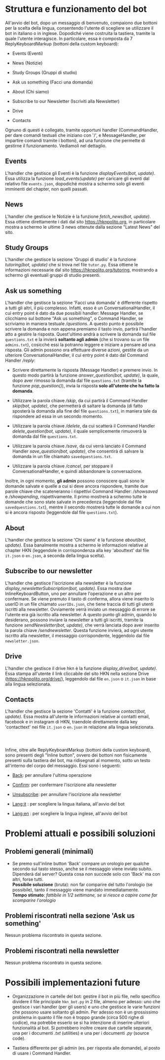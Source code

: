 Struttura e funzionamento del bot 
=================================

All'avvio del bot, dopo un messaggio di benvenuto, compaiono due bottoni per la scelta della lingua, consentendo l'utente di scegliere se utilizzare il bot in italiano o in inglese. Dopodiché viene costruita la tastiera, tramite la quale l'utente interagisce. In particolare, essa è composta da 7 ReplyKeyboardMarkup (bottoni della custom keyboard):

-   Events (Eventi)

-   News (Notizie)

-   Study Groups (Gruppi di studio)

-   Ask us something (Facci una domanda)

-   About (Chi siamo)

-   Subscribe to our Newsletter (Iscriviti alla Newsletter)

-   Drive

-   Contacts

Ognuno di questi è collegato, tramite opportuni handler (CommandHandler, per dare comandi testuali che iniziano con '/', e MessageHandler, per impartire comandi tramite i bottoni), ad una funzione che permette di gestirne il funzionamento. Vediamoli nel dettaglio.

Events 
------

L'handler che gestisce gli Eventi è la funzione *displayEvents(bot, update)*. Essa utilizza la funzione *load\_events(update)* per caricare gli eventi dal relativo file `events.json`, dopodiché mostra a schermo solo gli eventi imminenti del chapter, non quelli passati.

News 
----

L'handler che gestisce le Notizie è la funzione *fetch\_news(bot,
update)*. Essa ottiene direttamente i dati dal sito
<https://hknpolito.org>, in particolare mostra a schermo le ultime 3 news ottenute dalla sezione "Latest News" del sito.

Study Groups 
------------

L'handler che gestisce la sezione 'Gruppi di studio' è la funzione *tutoring(bot, update)* che si trova nel file `tutor.py`. Essa ottiene le informazioni necessarie dal sito <https://hknpolito.org/tutoring>, mostrando a schermo gli eventuali gruppi di studio presenti.

Ask us something 
----------------

L'handler che gestisce la sezione 'Facci una domanda' è differente rispetto a tutti gli altri, il più complesso. Infatti, esso è un ConversationalHandler, il cui entry point è dato da due possibili handler: Message Handler, se clicchiamo sul bottone "Ask us something", o Command Handler, se scriviamo in maniera testuale */questions*. A questo punto è possibile scrivere la domanda e non appena premiamo il tasto invio, partirà l'handler atto a gestire la risposta. Quest'ultimo andrà a scrivere la domanda sul file `questions.txt` e la invierà **soltanto agli admin** (che si trovano su un file `admins.txt`),
cosicché essi la potranno leggere e iniziare a pensare ad una risposta. Gli admin possono ora effettuare diverse azioni, gestite da un ulteriore ConversationalHandler, il cui entry point è dato dal Command Handler */reply*:

-   Scrivere direttamente la risposta (Message Handler) e premere invio. In questo modo partirà la funzione *answer\_question(bot, update)*, la quale, dopo aver rimosso la domanda dal file `questions.txt` (tramite la funzione *pop\_question()*), invia la risposta **solo all'utente che ha fatto la domanda**.

-   Utilizzare la parola chiave */skip*, da cui partirà il Command Handler *skip(bot, update)*, che permetterà di saltare la domanda (di fatto sposterà la domanda alla fine del file `questions.txt`), in maniera tale da rispondere ad essa in un secondo momento.

-   Utilizzare la parola chiave */delete*, da cui scatterà il Command Handler *delete\_question(bot, update)*, il quale semplicemente rimuoverà la domanda dal file `questions.txt`.

-   Utilizzare la parola chiave */save*, da cui verrà lanciato il
    Command Handler *save\_question(bot, update)*, che consentirà di salvare la domanda in un file chiamato `savedquestions.txt`.

-   Utilizzare la parola chiave */cancel*, per stoppare il
    ConversationalHandler, e quindi abbandonare la conversazione.

Inoltre, in ogni momento, **gli admin** possono conoscere quali sono le domande salvate e quelle a cui si deve ancora rispondere, tramite due parole chiave che scateneranno i rispettivi Command Handler: */showsaved* e */showpending*, rispettivamente. Il primo mostrerà a schermo tutte le domande che sono state salvate in precedenza (leggendole dal file `savedquestions.txt`), mentre il secondo mostrerà tutte le domande a cui non si è ancora risposto (leggendole dal file `questions.txt`).

About
-----

L'handler che gestisce la sezione 'Chi siamo' è la funzione *about(bot, update)*. Essa banalmente mostra a schermo le informazioni relative al chapter HKN (leggendole in corrispondenza alla key 'abouttext' dal file `it.json` o `en.json`, a seconda della lingua scelta).

Subscribe to our newsletter
---------------------------

L'handler che gestisce l'iscrizione alla newsletter è la funzione
*display\_newsletterSubscription(bot, update)*. Essa mostra due
InlineKeyboardButton, uno per annullare l'operazione e un altro per confermare. Se viene premuto il tasto di conferma, allora viene inserito lo userID in un file chiamato `userIDs.json`, che tiene traccia di tutti gli utenti iscritti alla newsletter. Ovviamente verrà inviato un messaggio di errore se l'utente era già iscritto alla newsletter. A questo punto gli admin, quando lo desiderano, possono inviare la newsletter a tutti gli iscritti, tramite la funzione *sendNewsletter(bot, update)*, che verrà lanciata dopo aver inserito la parola chiave */sendnewsletter*. Questa funzione invierà, ad ogni utente iscritto alla newsletter, il messaggio corrispondente, leggendolo dal file `newsletter.json`.

Drive
---------------------------

L'handler che gestisce il drive hkn è la funzione
*display\_drive(bot, update)*. Essa stampa all'utente il link cliccabile del sito HKN nella sezione Drive (<https://hknpolito.org/drive/>), leggendolo dal file  `en.json` o  `it.json` in base alla lingua selezionata.

Contacts
---------------------------
L'handler che gestisce la sezione 'Contatti' è la funzione *contact(bot, update)*. Essa mostra all'utente le informazioni relative ai contatti email, facebook e in instagram di HKN, traendole direttamente dalla key 'contacttext' nei file `it.json` o `en.json` in relazione alla lingua selezionata.

#### 
&nbsp;
####

Infine, oltre alle ReplyKeyboardMarkup (bottoni della custom keyboard), sono presenti degli "Inline button", ovvero dei bottoni non fisicamente presenti sulla tastiera del bot, ma ridisegnati al momento, sotto un testo all'interno del corpo del messaggio. Essi sono i seguenti:

-   <ins>Back</ins>: per annullare l'ultima operazione

-   <ins>Confirm</ins>: per confermare l'iscrizione alla newsletter

-   <ins>Unsubscribe</ins>: per annullare l'iscrizione alla
    newsletter

-   <ins>Lang:it</ins> : per scegliere la lingua italiana, all'avvio
    del bot

-   <ins>Lang:en</ins> : per scegliere la lingua inglese, all'avvio
    del bot

Problemi attuali e possibili soluzioni 
======================================

Problemi generali (minimali)
----------------------------

-   Se premo sull'inline button 'Back' compare un orologio per qualche secondo sul tasto stesso, anche se il messaggio viene inviato subito. Dipenderà dal server? Questa cosa non succede solo con 'Back' ma con altri, forse tutti.\
   **Possibile soluzione** (bruta): non far comparire del tutto l'orologio (se possibile), tanto il messaggio viene mandato
    immediatamente.\
    **Tempo stimato**: *fattibile in 1/2 settimane, se si riesce a capire come far scomparire l'orologio*

Problemi riscontrati nella sezione 'Ask us something'
-----------------------------------------------------

Nessun problema riscontrato in questa sezione.

Problemi riscontrati nella newsletter
-------------------------------------

Nessun problema riscontrato in questa sezione. 

Possibili implementazioni future 
================================

-   Organizzazione in cartelle del bot: gestire il bot in più file, nello specifico dividere il file principale `hkn_bot.py` in 2 file, almeno per adesso: uno che gestisce i vari handler (per gli users) e uno che gestisce le varie funzioni che possono usare soltanto gli admin. Per adesso non è un grossissimo problema in quanto il file non è troppo grande (circa 500 righe di codice), ma potrebbe esserlo se si ha intenzione di inserire ulteriori funzionalità al bot. Si potrebbero inoltre creare due cartelle separate, una per i documenti *.txt* (utilities) e una per i documenti *.py* (source code).

-   Tastiera differente per gli admin (es. per risposta alle domande), al posto di usare i Command Handler.
